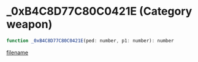 # _0xB4C8D77C80C0421E (Category weapon)

```js
function _0xB4C8D77C80C0421E(ped: number, p1: number): number
```

[filename](_0xB4C8D77C80C0421E_m.md ':include')